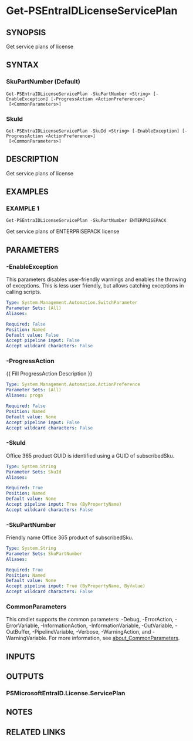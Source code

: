 ﻿---
external help file: PSMicrosoftEntraID-help.xml
Module Name: PSMicrosoftEntraID
online version:
schema: 2.0.0
---

# Get-PSEntraIDLicenseServicePlan

## SYNOPSIS
Get service plans of license

## SYNTAX

### SkuPartNumber (Default)
```
Get-PSEntraIDLicenseServicePlan -SkuPartNumber <String> [-EnableException] [-ProgressAction <ActionPreference>]
 [<CommonParameters>]
```

### SkuId
```
Get-PSEntraIDLicenseServicePlan -SkuId <String> [-EnableException] [-ProgressAction <ActionPreference>]
 [<CommonParameters>]
```

## DESCRIPTION
Get service plans of license

## EXAMPLES

### EXAMPLE 1
```
Get-PSEntraIDLicenseServicePlan -SkuPartNumber ENTERPRISEPACK
```

Get service plans of ENTERPRISEPACK license

## PARAMETERS

### -EnableException
This parameters disables user-friendly warnings and enables the throwing of exceptions.
This is less user friendly,
but allows catching exceptions in calling scripts.

```yaml
Type: System.Management.Automation.SwitchParameter
Parameter Sets: (All)
Aliases:

Required: False
Position: Named
Default value: False
Accept pipeline input: False
Accept wildcard characters: False
```

### -ProgressAction
{{ Fill ProgressAction Description }}

```yaml
Type: System.Management.Automation.ActionPreference
Parameter Sets: (All)
Aliases: proga

Required: False
Position: Named
Default value: None
Accept pipeline input: False
Accept wildcard characters: False
```

### -SkuId
Office 365 product GUID is identified using a GUID of subscribedSku.

```yaml
Type: System.String
Parameter Sets: SkuId
Aliases:

Required: True
Position: Named
Default value: None
Accept pipeline input: True (ByPropertyName)
Accept wildcard characters: False
```

### -SkuPartNumber
Friendly name Office 365 product of subscribedSku.

```yaml
Type: System.String
Parameter Sets: SkuPartNumber
Aliases:

Required: True
Position: Named
Default value: None
Accept pipeline input: True (ByPropertyName, ByValue)
Accept wildcard characters: False
```

### CommonParameters
This cmdlet supports the common parameters: -Debug, -ErrorAction, -ErrorVariable, -InformationAction, -InformationVariable, -OutVariable, -OutBuffer, -PipelineVariable, -Verbose, -WarningAction, and -WarningVariable. For more information, see [about_CommonParameters](http://go.microsoft.com/fwlink/?LinkID=113216).

## INPUTS

## OUTPUTS

### PSMicrosoftEntraID.License.ServicePlan
## NOTES

## RELATED LINKS
